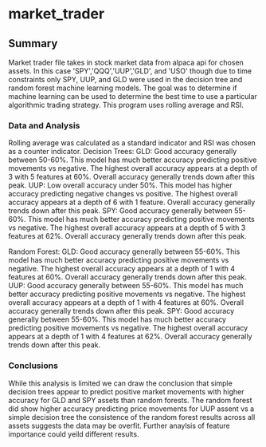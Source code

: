 # market_trader
## Summary
Market trader file takes in stock market data from alpaca api for chosen assets. In this case 'SPY','QQQ','UUP','GLD', and 'USO' though due to time constraints only SPY, UUP, and GLD were used in the decision tree and random forest machine learning models. The goal was to determine if machine learning can be used to determine the best time to use a particular algorithmic trading strategy. This program uses rolling average and RSI. 

### Data and Analysis
Rolling average was calculated as a standard indicator and RSI was chosen as a counter indicator. 
Decision Trees:
	GLD: Good accuracy generally between 50-60%. This model has much better accuracy predicting positive movements vs negative. The highest overall accuracy appears at a depth of 3 with 5 features at 60%. Overall accuracy generally trends down after this peak.
	UUP: Low overall accuracy under 50%. This model has higher accuracy predicting negative changes vs positive. The highest overall accuracy appears at a depth of 6 with 1 feature. Overall accuracy generally trends down after this peak.
	SPY: Good accuracy generally between 55-60%. This model has much better accuracy predicting positive movements vs negative. The highest overall accuracy appears at a depth of 5 with 3 features at 62%. Overall accuracy generally trends down after this peak.

Random Forest:
	GLD:  Good accuracy generally between 55-60%. This model has much better accuracy predicting positive movements vs negative. The highest overall accuracy appears at a depth of 1 with 4 features at 60%. Overall accuracy generally trends down after this peak.
	UUP:   Good accuracy generally between 55-60%. This model has much better accuracy predicting positive movements vs negative. The highest overall accuracy appears at a depth of 1 with 4 features at 60%. Overall accuracy generally trends down after this peak.
	SPY:  Good accuracy generally between 55-60%. This model has much better accuracy predicting positive movements vs negative. The highest overall accuracy appears at a depth of 1 with 4 features at 62%. Overall accuracy generally trends down after this peak.
	
### Conclusions
While this analysis is limited we can draw the conclusion that simple decision trees appear to predict positive market movements with higher accuracy for GLD and SPY assets than random forests. The random forest did show higher accuracy predicting price movements for UUP assent vs a simple decision tree the consistence of the random forest results across all assets suggests the data may be overfit. Further anaylsis of feature importance could yeild different results. 
